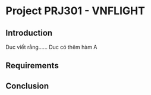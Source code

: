# Project PRJ301 - VNFLIGHT

## Introduction

Duc viết rằng...... Duc có thêm hàm A

## Requirements


## Conclusion
